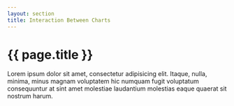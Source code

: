 ```yaml
---
layout: section
title: Interaction Between Charts
---
```


# {{ page.title }}

Lorem ipsum dolor sit amet, consectetur adipisicing elit. Itaque, nulla, minima, minus magnam voluptatem hic numquam fugit voluptatum consequuntur at sint amet molestiae laudantium molestias eaque quaerat sit nostrum harum.